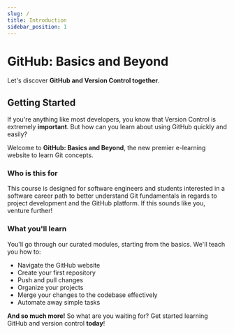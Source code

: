 ```yaml
---
slug: /
title: Introduction
sidebar_position: 1
---
```


# GitHub: Basics and Beyond

Let's discover **GitHub and Version Control together**.

## Getting Started

If you're anything like most developers, you know that Version Control is extremely **important**. But how can you learn about using GitHub quickly and easily?

Welcome to **GitHub: Basics and Beyond**, the new premier e-learning website to learn Git concepts. 


### Who is this for

This course is designed for software engineers and students interested in a software career path to better understand Git fundamentals in regards to project development and the GitHub platform. If this sounds like you, venture further!


### What you'll learn

You'll go through our curated modules, starting from the basics. We'll teach you how to:
- Navigate the GitHub website
- Create your first repository
- Push and pull changes
- Organize your projects
- Merge your changes to the codebase effectively
- Automate away simple tasks

**And so much more!** So what are you waiting for? Get started learning GitHub and version control **today**!

